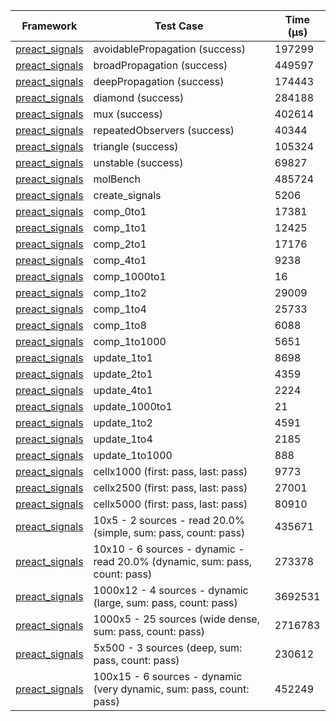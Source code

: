 | Framework | Test Case | Time (μs) |
| --- | --- | --- |
| [preact_signals](https://pub.dev/packages/preact_signals) | avoidablePropagation (success) | 197299 |
| [preact_signals](https://pub.dev/packages/preact_signals) | broadPropagation (success) | 449597 |
| [preact_signals](https://pub.dev/packages/preact_signals) | deepPropagation (success) | 174443 |
| [preact_signals](https://pub.dev/packages/preact_signals) | diamond (success) | 284188 |
| [preact_signals](https://pub.dev/packages/preact_signals) | mux (success) | 402614 |
| [preact_signals](https://pub.dev/packages/preact_signals) | repeatedObservers (success) | 40344 |
| [preact_signals](https://pub.dev/packages/preact_signals) | triangle (success) | 105324 |
| [preact_signals](https://pub.dev/packages/preact_signals) | unstable (success) | 69827 |
| [preact_signals](https://pub.dev/packages/preact_signals) | molBench | 485724 |
| [preact_signals](https://pub.dev/packages/preact_signals) | create_signals | 5206 |
| [preact_signals](https://pub.dev/packages/preact_signals) | comp_0to1 | 17381 |
| [preact_signals](https://pub.dev/packages/preact_signals) | comp_1to1 | 12425 |
| [preact_signals](https://pub.dev/packages/preact_signals) | comp_2to1 | 17176 |
| [preact_signals](https://pub.dev/packages/preact_signals) | comp_4to1 | 9238 |
| [preact_signals](https://pub.dev/packages/preact_signals) | comp_1000to1 | 16 |
| [preact_signals](https://pub.dev/packages/preact_signals) | comp_1to2 | 29009 |
| [preact_signals](https://pub.dev/packages/preact_signals) | comp_1to4 | 25733 |
| [preact_signals](https://pub.dev/packages/preact_signals) | comp_1to8 | 6088 |
| [preact_signals](https://pub.dev/packages/preact_signals) | comp_1to1000 | 5651 |
| [preact_signals](https://pub.dev/packages/preact_signals) | update_1to1 | 8698 |
| [preact_signals](https://pub.dev/packages/preact_signals) | update_2to1 | 4359 |
| [preact_signals](https://pub.dev/packages/preact_signals) | update_4to1 | 2224 |
| [preact_signals](https://pub.dev/packages/preact_signals) | update_1000to1 | 21 |
| [preact_signals](https://pub.dev/packages/preact_signals) | update_1to2 | 4591 |
| [preact_signals](https://pub.dev/packages/preact_signals) | update_1to4 | 2185 |
| [preact_signals](https://pub.dev/packages/preact_signals) | update_1to1000 | 888 |
| [preact_signals](https://pub.dev/packages/preact_signals) | cellx1000 (first: pass, last: pass) | 9773 |
| [preact_signals](https://pub.dev/packages/preact_signals) | cellx2500 (first: pass, last: pass) | 27001 |
| [preact_signals](https://pub.dev/packages/preact_signals) | cellx5000 (first: pass, last: pass) | 80910 |
| [preact_signals](https://pub.dev/packages/preact_signals) | 10x5 - 2 sources - read 20.0% (simple, sum: pass, count: pass) | 435671 |
| [preact_signals](https://pub.dev/packages/preact_signals) | 10x10 - 6 sources - dynamic - read 20.0% (dynamic, sum: pass, count: pass) | 273378 |
| [preact_signals](https://pub.dev/packages/preact_signals) | 1000x12 - 4 sources - dynamic (large, sum: pass, count: pass) | 3692531 |
| [preact_signals](https://pub.dev/packages/preact_signals) | 1000x5 - 25 sources (wide dense, sum: pass, count: pass) | 2716783 |
| [preact_signals](https://pub.dev/packages/preact_signals) | 5x500 - 3 sources (deep, sum: pass, count: pass) | 230612 |
| [preact_signals](https://pub.dev/packages/preact_signals) | 100x15 - 6 sources - dynamic (very dynamic, sum: pass, count: pass) | 452249 |
